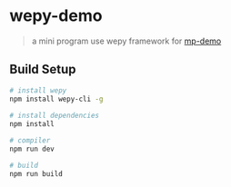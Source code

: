 # wepy-demo

> a mini program use wepy framework for [mp-demo](https://github.com/haledc/mp-demo)

## Build Setup

``` bash
# install wepy  
npm install wepy-cli -g
 
# install dependencies
npm install

# compiler
npm run dev

# build
npm run build
```
